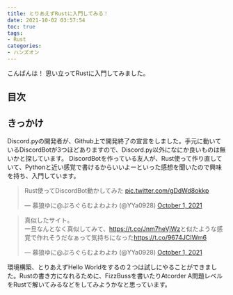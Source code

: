 ```yaml
---
title: とりあえずRustに入門してみる！
date: 2021-10-02 03:57:54
toc: true
tags: 
- Rust
categories:
- ハンズオン
---
```


こんばんは！
思い立ってRustに入門してみました。

## 目次
<!-- toc -->

<!--more-->

## きっかけ
Discord.pyの開発者が、Github上で開発終了の宣言をしました。手元に動いているDiscordBotが3つほどありますので、Discord.py以外になにか良いものは無いかと探しています。
DiscordBotを作っている友人が、Rust使って作り直していて、Pythonと近い感覚で書けるからいいよーといった感想を聞いたので興味を持ち、入門しています。

<blockquote class="twitter-tweet"><p lang="ja" dir="ltr">Rust使ってDiscordBot動かしてみた <a href="https://t.co/gDdWd8okkp">pic.twitter.com/gDdWd8okkp</a></p>&mdash; 慕狼ゆに@ぷろぐらむよわよわ (@YYa0928) <a href="https://twitter.com/YYa0928/status/1443957594897326083?ref_src=twsrc%5Etfw">October 1, 2021</a></blockquote> <script async src="https://platform.twitter.com/widgets.js" charset="utf-8"></script>

<blockquote class="twitter-tweet"><p lang="ja" dir="ltr">真似したサイト。<br>一旦なんとなく真似してみて、<a href="https://t.co/Jnm7heVjWz">https://t.co/Jnm7heVjWz</a>と似たような感覚で作れそうだなぁって気持ちになった<a href="https://t.co/9674JCIWm6">https://t.co/9674JCIWm6</a></p>&mdash; 慕狼ゆに@ぷろぐらむよわよわ (@YYa0928) <a href="https://twitter.com/YYa0928/status/1443957866549768199?ref_src=twsrc%5Etfw">October 1, 2021</a></blockquote> <script async src="https://platform.twitter.com/widgets.js" charset="utf-8"></script>

環境構築、とりあえずHello Worldをするの２つは試しにやることができました。Rustの書き方になれるために、FizzBussを書いたりAtcorder A問題レベルをRustで解いてみるなどをしてみようかなと思っています。